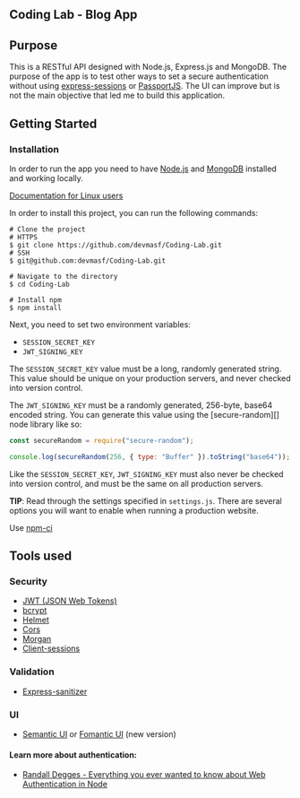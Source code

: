 ## Coding Lab - Blog App

## Purpose

This is a RESTful API designed with Node.js, Express.js and MongoDB. The purpose of the app is to test other ways to set a secure authentication without using [express-sessions](https://github.com/expressjs/session) or [PassportJS](http://www.passportjs.org/). The UI can improve but is not the main objective that led me to build this application.

## Getting Started

### Installation

In order to run the app you need to have [Node.js](https://nodejs.org/en/) and [MongoDB](https://docs.mongodb.com/manual/administration/install-community/) installed and working locally.

[Documentation for Linux users](https://docs.mongodb.com/manual/administration/install-on-linux/)

In order to install this project, you can run the following commands:

```console
# Clone the project
# HTTPS
$ git clone https://github.com/devmasf/Coding-Lab.git
# SSH
$ git@github.com:devmasf/Coding-Lab.git

# Navigate to the directory
$ cd Coding-Lab

# Install npm
$ npm install
```

Next, you need to set two environment variables:

- `SESSION_SECRET_KEY`
- `JWT_SIGNING_KEY`

The `SESSION_SECRET_KEY` value must be a long, randomly generated string. This
value should be unique on your production servers, and never checked into
version control.

The `JWT_SIGNING_KEY` must be a randomly generated, 256-byte, base64 encoded
string. You can generate this value using the [secure-random][] node library
like so:

```javascript
const secureRandom = require("secure-random");

console.log(secureRandom(256, { type: "Buffer" }).toString("base64"));
```

Like the `SESSION_SECRET_KEY`, `JWT_SIGNING_KEY` must also never be checked into
version control, and must be the same on all production servers.

**TIP**: Read through the settings specified in `settings.js`. There are
several options you will want to enable when running a production website.

Use [npm-ci](https://docs.npmjs.com/cli/ci)

## Tools used

### Security

- [JWT (JSON Web Tokens)](https://jwt.io/)
- [bcrypt](https://github.com/dcodeIO/bcrypt.js/)
- [Helmet](https://helmetjs.github.io/)
- [Cors](https://github.com/expressjs/cors)
- [Morgan](https://github.com/expressjs/morgan)
- [Client-sessions](https://github.com/mozilla/node-client-sessions)

### Validation

- [Express-sanitizer](https://github.com/markau/express-sanitizer)

### UI

- [Semantic UI](https://semantic-ui.com/) or [Fomantic UI](https://semantic-ui.com/) (new version)

#### Learn more about authentication:

- [Randall Degges - Everything you ever wanted to know about Web Authentication in Node](https://www.youtube.com/watch?v=i7of02icPyQ&feature=youtu.be&t=35)
